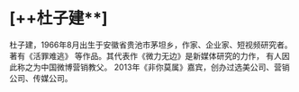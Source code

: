 # [++杜子建**]

杜子建，1966年8月出生于安徽省贵池市茅坦乡，作家、企业家、短视频研究者。
著有《活罪难逃》 等作品。其代表作《微力无边》是新媒体研究的力作，
有人因此称之为中国微博营销教父。
2013年《非你莫属》嘉宾，创办过选美公司、营销公司、传媒公司。
